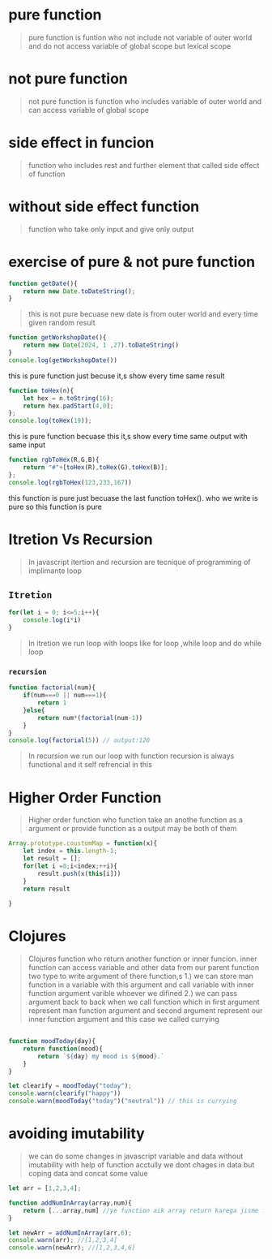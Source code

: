 # pure function
> pure function is funtion who not include not variable of outer world and do not access variable of global scope but lexical scope

# not pure function
>not pure function is function who includes variable of outer world and can access variable of global scope


# side effect in funcion
> function who includes rest and further element that called side effect of function

# without side effect function
>function who take only input and give only output

# exercise of pure & not pure function
```js
function getDate(){
    return new Date.toDateString();
}
```
>this is not pure becuase new date is from outer world and every time given random result

```js
function getWorkshopDate(){
    return new Date(2024, 1 ,27).toDateString()
}
console.log(getWorkshopDate())
```
this is pure function just becuse it,s show every time same result

```js
function toHex(n){
    let hex = n.toString(16);
    return hex.padStart(4,0);
};
console.log(toHex(19));
```
this is pure function becuase this it,s show every time same output with same input 

```js
function rgbToHex(R,G,B){
    return "#"+[toHex(R),toHex(G),toHex(B)];
};
console.log(rgbToHex(123,233,167))
```
this function is pure just becuase the last function toHex(). who we write is pure so this function is pure

# Itretion Vs Recursion
>In javascript itertion and recursion are tecnique of programming of implimante loop
## `Itretion` 
```js
for(let i = 0; i<=5;i++){
    console.log(i*i)
}
```
>In itretion we run loop with loops like for loop ,while loop and do while loop
### `recursion`
```js
function factorial(num){
    if(num===0 || num===1){
        return 1
    }else{
        return num*(factorial(num-1))
    }
}
console.log(factorial(5)) // output:120
```

>In recursion we run our loop with function recursion is always functional and it self refrencial in this

# Higher Order Function
>Higher order function who function take an anothe function as a argument or provide function as a output may be both of them 

```js
Array.prototype.coustomMap = function(x){
    let index = this.length-1;
    let result = [];
    for(let i =0;i<index;++i){
        result.push(x(this[i]))
    }
    return result
    
}
```
# Clojures
>Clojures function who return another function or inner funcion. inner function can access variable and other data from our parent function 
>two type to write argument of there function,s
>1.) we can store man function in a variable with this argument and call variable with inner function argument varible whoever we difined
>2.) we can pass argument back to back when we call function which in first argument represent man function argument and second argument represent our inner function argument and this case we called currying

```js

function moodToday(day){
    return function(mood){
        return `${day} my mood is ${mood}.`
    }
}

let clearify = moodToday("today");
console.warn(clearify("happy"))
console.warn(moodToday("today")("neutral")) // this is currying 

```
# avoiding imutability
> we can do some changes in javascript variable and data without imutability with help of function acctully we dont chages in data but coping data and concat some value

```js
let arr = [1,2,3,4];

function addNumInArray(array,num){
    return [...array,num] //ye function aik array return karega jisme first argument wala array or second argument me jo number hoge wo dona hoge
}

let newArr = addNumInArray(arr,6);
console.warn(arr); //[1,2,3,4]
console.warn(newArr); //[1,2,3,4,6]

```
